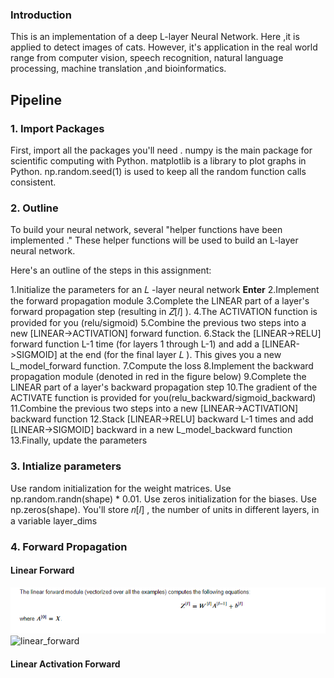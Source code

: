 ### Introduction

This is an implementation of a  deep L-layer Neural Network. Here ,it is applied to detect images of cats. However, it's application in the real world range from computer vision, speech recognition, natural language processing, machine translation ,and bioinformatics.

## Pipeline
### 1. Import Packages
First, import all the packages you'll need .
numpy is the main package for scientific computing with Python.
matplotlib is a library to plot graphs in Python.
np.random.seed(1) is used to keep all the random function calls consistent.

### 2. Outline 
To build your neural network, several "helper functions have been implemented ." These helper functions will be used to build an L-layer neural network.

 Here's an outline of the steps in this assignment:

1.Initialize the parameters for an  𝐿 -layer neural network **Enter**
2.Implement the forward propagation module 
3.Complete the LINEAR part of a layer's forward propagation step (resulting in  𝑍[𝑙] ).
4.The ACTIVATION function is provided for you (relu/sigmoid)
5.Combine the previous two steps into a new [LINEAR->ACTIVATION] forward function.
6.Stack the [LINEAR->RELU] forward function L-1 time (for layers 1 through L-1) and add a [LINEAR->SIGMOID] at the end (for the final layer  𝐿 ). This gives you a new L_model_forward function.
7.Compute the loss
8.Implement the backward propagation module (denoted in red in the figure below)
9.Complete the LINEAR part of a layer's backward propagation step
10.The gradient of the ACTIVATE function is provided for you(relu_backward/sigmoid_backward)
11.Combine the previous two steps into a new [LINEAR->ACTIVATION] backward function
12.Stack [LINEAR->RELU] backward L-1 times and add [LINEAR->SIGMOID] backward in a new L_model_backward function
13.Finally, update the parameters

### 3. Intialize parameters

Use random initialization for the weight matrices. Use np.random.randn(shape) * 0.01.
Use zeros initialization for the biases. Use np.zeros(shape).
You'll store  𝑛[𝑙] , the number of units in different layers, in a variable layer_dims

### 4. Forward Propagation
#### Linear Forward
![](linear_forward.png)
![linear_forward](https://user-images.githubusercontent.com/54888024/137615043-9cd01915-f683-4363-851c-abcbbd7cfc4f.PNG)

#### Linear Activation Forward
